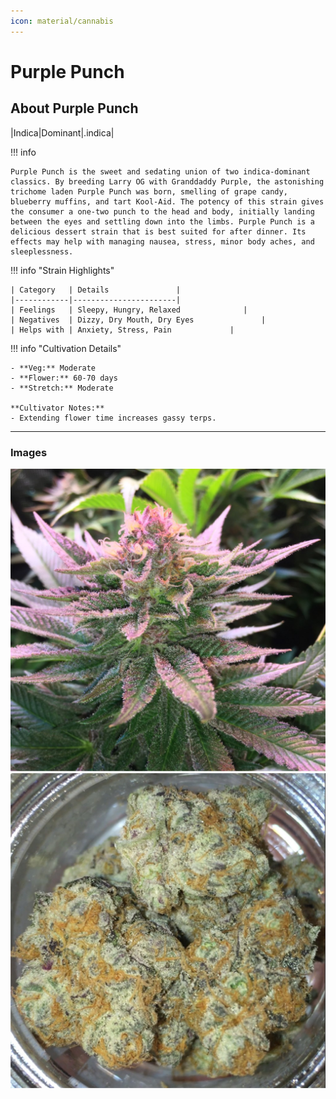```yaml
---
icon: material/cannabis
---
```


# Purple Punch

## About Purple Punch

|Indica|Dominant|.indica|

!!! info

    Purple Punch is the sweet and sedating union of two indica-dominant classics. By breeding Larry OG with Granddaddy Purple, the astonishing trichome laden Purple Punch was born, smelling of grape candy, blueberry muffins, and tart Kool-Aid. The potency of this strain gives the consumer a one-two punch to the head and body, initially landing between the eyes and settling down into the limbs. Purple Punch is a delicious dessert strain that is best suited for after dinner. Its effects may help with managing nausea, stress, minor body aches, and sleeplessness.

!!! info "Strain Highlights"

    | Category   | Details               |
    |------------|-----------------------|
    | Feelings   | Sleepy, Hungry, Relaxed              |
    | Negatives  | Dizzy, Dry Mouth, Dry Eyes               |
    | Helps with | Anxiety, Stress, Pain             |

!!! info "Cultivation Details"

    - **Veg:** Moderate
    - **Flower:** 60-70 days
    - **Stretch:** Moderate

    **Cultivator Notes:**
    - Extending flower time increases gassy terps.

---

### Images

![Purple Punch 1](assets/images/pp1.jpg)
![Purple Punch 2](assets/images/pp2.jpg)